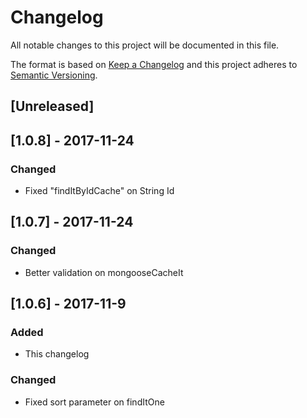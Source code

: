 # Changelog
All notable changes to this project will be documented in this file.

The format is based on [Keep a Changelog](http://keepachangelog.com/en/1.0.0/)
and this project adheres to [Semantic Versioning](http://semver.org/spec/v2.0.0.html).

## [Unreleased]

## [1.0.8] - 2017-11-24
### Changed
- Fixed "findItByIdCache" on String Id

## [1.0.7] - 2017-11-24
### Changed
- Better validation on mongooseCacheIt

## [1.0.6] - 2017-11-9
### Added
- This changelog

### Changed
- Fixed sort parameter on findItOne
